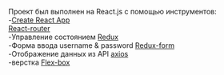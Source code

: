 Проект был выполнен на React.js с помощью инструментов:<br />
-[Create React App](https://github.com/facebook/create-react-app)<br />
[React-router](https://github.com/ReactTraining/react-router/tree/master/packages/react-router)<br/>
-Управление состоянием [Redux](https://github.com/reduxjs/redux)<br/>
-Форма ввода username & password [Redux-form](https://github.com/erikras/redux-form)<br/>
-Отображение данных из API [axios](https://github.com/axios/axios)<br/>
-верстка [Flex-box](https://developer.mozilla.org/ru/docs/Learn/CSS/CSS_layout/Flexbox)
